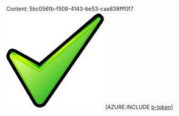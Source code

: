 Content: 5bc056fb-f508-4143-be53-caa838fff0f7![image](5a09211a-f052-4a69-a898-87f70f307403.png)
[AZURE.INCLUDE [b-token](163857dd-74a5-4222-9951-a53b0aa4c285.md)]
